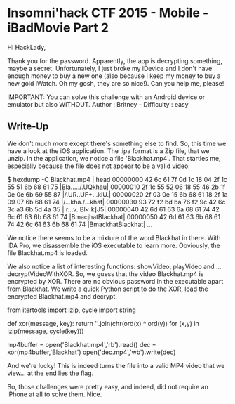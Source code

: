 # Insomni'hack CTF 2015 - Mobile - iBadMovie Part 2

Hi HackLady,

Thank you for the password. Apparently, the app is decrypting something, maybe a secret. Unfortunately, I just broke my iDevice and I don't have enough money to buy a new one (also because I keep my money to buy a new gold iWatch. Oh my gosh, they are so nice!). Can you help me, please!

IMPORTANT: You can solve this challenge with an Android device or emulator but also WITHOUT.
Author : Britney - Difficulty : easy

## Write-Up

We don't much more except there's something else to find. So, this time we have a look at the iOS application. The .ipa format is a Zip file, that we unzip. 
In the application, we notice a file 'Blackhat.mp4'. That startles me, especially because the file does not appear to be a valid video:

   $ hexdump -C Blackhat.mp4 | head
   00000000  42 6c 61 7f 0d 1c 18 04  2f 1c 55 51 6b 68 61 75  |Bla...../.UQkhau|
   00000010  2f 1c 55 52 06 18 55 46  2b 1f 0e 0e 6b 69 55 87  |/.UR..UF+...kiU.|
   00000020  2f 03 0e 15 6b 68 61 18  2f 1a 09 07 6b 68 61 74  |/...kha./...khat|
   00000030  93 72 f2 bd ba 76 f2 9c  42 6c 3c a3 6b 5d 4a 35  |.r...v..Bl<.k]J5|
   00000040  42 6d 61 63 6a 68 61 74  42 6c 61 63 6b 68 61 74  |BmacjhatBlackhat|
   00000050  42 6d 61 63 6b 68 61 74  42 6c 61 63 6b 68 61 74  |BmackhatBlackhat|
   ...

We notice there seems to be a mixture of the word Blackhat in there. With IDA Pro, we disassemble the iOS executable to learn more.
Obviously, the file Blackhat.mp4 is loaded.

We also notice a list of interesting functions: showVideo, playVideo and ... decryptVideoWithXOR. So, we guess that the video Blackhat.mp4 is encrypted by XOR. There are no obvious password in the executable apart from Blackhat. We write a quick Python script to do the XOR, load the encrypted Blackhat.mp4 and decrypt.

   from itertools import izip, cycle
   import string

   def xor(message, key):
       return ''.join(chr(ord(x) ^ ord(y)) for (x,y) in izip(message, cycle(key)))

   mp4buffer = open('Blackhat.mp4','rb').read()
   dec = xor(mp4buffer,'Blackhat')
   open('dec.mp4','wb').write(dec)


And we're lucky! This is indeed turns the file into a valid MP4 video that we view... at the end lies the flag.

So, those challenges were pretty easy, and indeed, did not require an iPhone at all to solve them. Nice.




